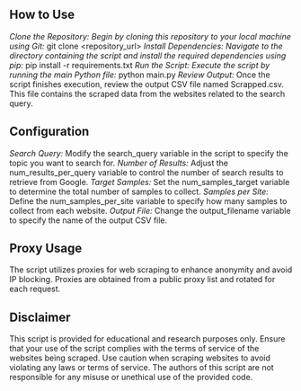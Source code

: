 ## **How to Use**
*Clone the Repository: Begin by cloning this repository to your local machine using Git:*
git clone <repository_url>
*Install Dependencies: Navigate to the directory containing the script and install the required dependencies using pip:*
pip install -r requirements.txt
*Run the Script: Execute the script by running the main Python file:*
python main.py
*Review Output:* Once the script finishes execution, review the output CSV file named Scrapped.csv. This file contains the scraped data from the websites related to the search query.

## **Configuration**
*Search Query:* Modify the search_query variable in the script to specify the topic you want to search for.
*Number of Results:* Adjust the num_results_per_query variable to control the number of search results to retrieve from Google.
*Target Samples:* Set the num_samples_target variable to determine the total number of samples to collect.
*Samples per Site:* Define the num_samples_per_site variable to specify how many samples to collect from each website.
*Output File:* Change the output_filename variable to specify the name of the output CSV file.

## **Proxy Usage**
The script utilizes proxies for web scraping to enhance anonymity and avoid IP blocking. Proxies are obtained from a public proxy list and rotated for each request.

## **Disclaimer**
This script is provided for educational and research purposes only. Ensure that your use of the script complies with the terms of service of the websites being scraped.
Use caution when scraping websites to avoid violating any laws or terms of service.
The authors of this script are not responsible for any misuse or unethical use of the provided code.
